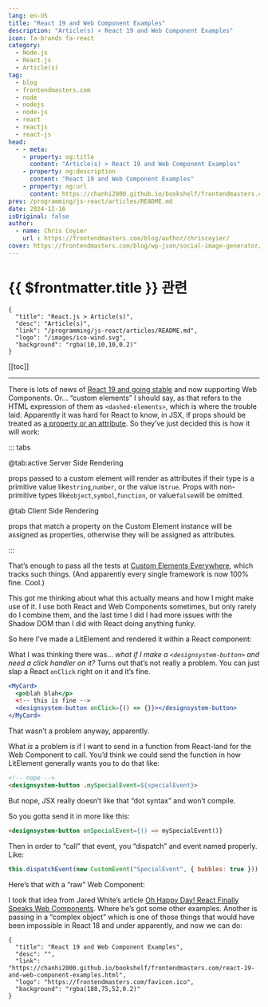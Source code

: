 ```yaml
---
lang: en-US
title: "React 19 and Web Component Examples"
description: "Article(s) > React 19 and Web Component Examples"
icon: fa-brands fa-react
category:
  - Node.js
  - React.js
  - Article(s)
tag:
  - blog
  - frontendmasters.com
  - node
  - nodejs
  - node-js
  - react
  - reactjs
  - react-js
head:
  - - meta:
    - property: og:title
      content: "Article(s) > React 19 and Web Component Examples"
    - property: og:description
      content: "React 19 and Web Component Examples"
    - property: og:url
      content: https://chanhi2000.github.io/bookshelf/frontendmasters.com/react-19-and-web-component-examples.html
prev: /programming/js-react/articles/README.md
date: 2024-12-16
isOriginal: false
author:
  - name: Chris Coyier
    url : https://frontendmasters.com/blog/author/chriscoyier/
cover: https://frontendmasters.com/blog/wp-json/social-image-generator/v1/image/4800
---
```


# {{ $frontmatter.title }} 관련

```component VPCard
{
  "title": "React.js > Article(s)",
  "desc": "Article(s)",
  "link": "/programming/js-react/articles/README.md",
  "logo": "/images/ico-wind.svg",
  "background": "rgba(10,10,10,0.2)"
}
```

[[toc]]

---

<SiteInfo
  name="React 19 and Web Component Examples"
  desc="There is lots of news of React 19 and going stable and now supporting Web Components. Or… “custom elements” I should say, as that refers to the HTML expression of them as <dashed-elements>, which is where the trouble laid. Apparently it was hard for React to know, in JSX, if props should be treated as a property or an attribute. So they’ve just decided this is how it will work:"
  url="https://frontendmasters.com/blog/react-19-and-web-component-examples/"
  logo="https://frontendmasters.com/favicon.ico"
  preview="https://frontendmasters.com/blog/wp-json/social-image-generator/v1/image/4800"/>

There is lots of news of [<FontIcon icon="fa-brands fa-react"/>React 19 and going stable](https://react.dev/blog/2024/12/05/react-19) and now supporting Web Components. Or… “custom elements” I should say, as that refers to the HTML expression of them as `<dashed-elements>`, which is where the trouble laid. Apparently it was hard for React to know, in JSX, if props should be treated as [<FontIcon icon="fas fa-globe"/>a property or an attribute](https://jakearchibald.com/2024/attributes-vs-properties/). So they’ve just decided this is how it will work:

::: tabs

@tab:active Server Side Rendering

props passed to a custom element will render as attributes if their type is a primitive value like`string`,`number`, or the value is`true`. Props with non-primitive types like`object`,`symbol`,`function`, or value`false`will be omitted.

@tab Client Side Rendering

props that match a property on the Custom Element instance will be assigned as properties, otherwise they will be assigned as attributes.

:::

That’s enough to pass all the tests at [<FontIcon icon="fas fa-globe"/>Custom Elements Everywhere](https://custom-elements-everywhere.com/), which tracks such things. (And apparently every single framework is now 100% fine. Cool.)

This got me thinking about what this actually means and how I might make use of it. I use both React and Web Components sometimes, but only rarely do I combine them, and the last time I did I had more issues with the Shadow DOM than I did with React doing anything funky.

So here I’ve made a LitElement and rendered it within a React component:

<CodePen
  user="chriscoyier"
  slug-hash="yyBJxdp"
  title="React 19 and Web Components"
  :default-tab="['css','result']"
  :theme="$isDarkmode ? 'dark': 'light'"/>

What I was thinking there was… *what if I make a `<designsystem-button>` and need a click handler on it?* Turns out that’s not really a problem. You can just slap a React `onClick` right on it and it’s fine.

```jsx
<MyCard>
  <p>blah blah</p>
  <!-- this is fine -->
  <designsystem-button onClick={() => {}}></designsystem-button>
</MyCard>
```

That wasn’t a problem anyway, apparently.

What *is* a problem is if I want to send in a function from React-land for the Web Component to call. You’d think we could send the function in how LitElement generally wants you to do that like:

```html
<!-- nope -->
<designsystem-button .mySpecialEvent=${specialEvent}>
```

But nope, JSX really doesn’t like that “dot syntax” and won’t compile.

So you gotta send it in more like this:

```html
<designsystem-button onSpecialEvent={() => mySpecialEvent()}
```

Then in order to “call” that event, you “dispatch” and event named properly. Like:

```js
this.dispatchEvent(new CustomEvent("SpecialEvent", { bubbles: true }));
```

Here’s that with a “raw” Web Component:

<CodePen
  user="chriscoyier"
  slug-hash="RNboKBL"
  title="React 19 and Web Components"
  :default-tab="['css','result']"
  :theme="$isDarkmode ? 'dark': 'light'"/>

I took that idea from Jared White’s article [<FontIcon icon="fas fa-globe"/>Oh Happy Day! React Finally Speaks Web Components](https://thathtml.blog/2024/12/oh-happy-day-react-finally-speaks-web-component/). Where he’s got some other examples. Another is passing in a “complex object” which is one of those things that would have been impossible in React 18 and under apparently, and now we can do:

<CodePen
  user="chriscoyier"
  slug-hash="GgKNrzx"
  title="React 19 and Web Components"
  :default-tab="['css','result']"
  :theme="$isDarkmode ? 'dark': 'light'"/>

<!-- TODO: add ARTICLE CARD -->
```component VPCard
{
  "title": "React 19 and Web Component Examples",
  "desc": "",
  "link": "https://chanhi2000.github.io/bookshelf/frontendmasters.com/react-19-and-web-component-examples.html",
  "logo": "https://frontendmasters.com/favicon.ico",
  "background": "rgba(188,75,52,0.2)"
}
```
